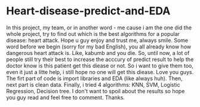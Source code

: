 # Heart-disease-predict-and-EDA
In this project, my team, or in another word - me cause i am the one did the whole project, try to find out which is the best algorithms for a popular disease: heart attack. Hope u guy enjoy and trust me, always smile.
Some word before we begin (sorry for my bad English), you all already know how dangerous heart attack is. Like, kabumb and you die. So, until now, a lot of people still try their best to increase the acccury of predict result to help the doctor know is this patient get this diease or not. So i want to give them too, even it just a litte help, i still hope no one will get this diease. Love you guys.
The firt part of code is import libraries and EDA (like always huh).
Then, next part is clean data.
Finally, i tried 4 algorithms: KNN, SVM, Logistic Regression, Decision tree. 
I don't want to spoil about the results so hope you guy read and feel free to comment. Thanks.
